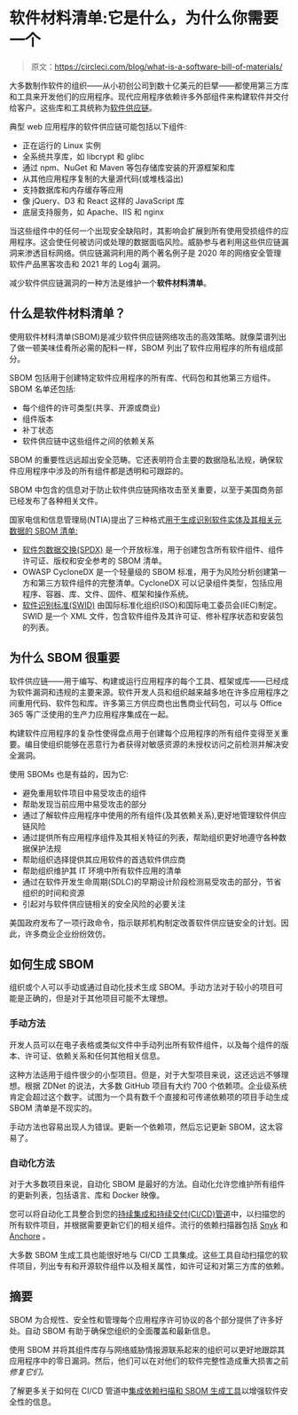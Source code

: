 # 软件材料清单:它是什么，为什么你需要一个

> 原文：<https://circleci.com/blog/what-is-a-software-bill-of-materials/>

大多数制作软件的组织——从小初创公司到数十亿美元的巨擘——都使用第三方库和工具来开发他们的应用程序。现代应用程序依赖许多外部组件来构建软件并交付给客户。这些库和工具统称为[软件供应链](https://circleci.com/blog/secure-software-supply-chain/)。

典型 web 应用程序的软件供应链可能包括以下组件:

*   正在运行的 Linux 实例
*   全系统共享库，如 libcrypt 和 glibc
*   通过 npm、NuGet 和 Maven 等包存储库安装的开源框架和库
*   从其他应用程序复制的大量源代码(或堆栈溢出)
*   支持数据库和内存缓存等应用
*   像 jQuery、D3 和 React 这样的 JavaScript 库
*   底层支持服务，如 Apache、IIS 和 nginx

当这些组件中的任何一个出现安全缺陷时，其影响会扩展到所有使用受损组件的应用程序。这会使任何被访问或处理的数据面临风险。威胁参与者利用这些供应链漏洞来渗透目标网络。供应链漏洞利用的两个著名例子是 2020 年的网络安全管理软件产品黑客攻击和 2021 年的 Log4j 漏洞。

减少软件供应链漏洞的一种方法是维护一个**软件材料清单**。

## 什么是软件材料清单？

使用软件材料清单(SBOM)是减少软件供应链网络攻击的高效策略。就像菜谱列出了做一顿美味佳肴所必需的配料一样，SBOM 列出了软件应用程序的所有组成部分。

SBOM 包括用于创建特定软件应用程序的所有库、代码包和其他第三方组件。SBOM 名单还包括:

*   每个组件的许可类型(共享、开源或商业)
*   组件版本
*   补丁状态
*   软件供应链中这些组件之间的依赖关系

SBOM 的重要性远远超出安全范畴。它还表明符合主要的数据隐私法规，确保软件应用程序中涉及的所有组件都是透明和可跟踪的。

SBOM 中包含的信息对于防止软件供应链网络攻击至关重要，以至于美国商务部已经发布了各种相关文件。

国家电信和信息管理局(NTIA)提出了三种格式[用于生成识别软件实体及其相关元数据的 SBOM 清单:](https://www.ntia.gov/SBOM)

*   [软件包数据交换(SPDX)](https://spdx.github.io/spdx-spec/) 是一个开放标准，用于创建包含所有软件组件、组件许可证、版权和安全参考的 SBOM 清单。
*   OWASP CycloneDX 是一个轻量级的 SBOM 标准，用于为风险分析创建第一方和第三方软件组件的完整清单。CycloneDX 可以记录组件类型，包括应用程序、容器、库、文件、固件、框架和操作系统。
*   [软件识别标准(SWID)](https://nvd.nist.gov/products/swid) 由国际标准化组织(ISO)和国际电工委员会(IEC)制定。SWID 是一个 XML 文件，包含软件组件及其许可证、修补程序状态和安装包的列表。

## 为什么 SBOM 很重要

软件供应链——用于编写、构建或运行应用程序的每个工具、框架或库——已经成为软件漏洞和违规的主要来源。软件开发人员和组织越来越多地在许多应用程序之间重用代码、软件包和库。许多第三方供应商也出售商业代码包，可以与 Office 365 等广泛使用的生产力应用程序集成在一起。

构建软件应用程序的复杂性使得盘点用于创建每个应用程序的所有组件变得至关重要。编目使组织能够在恶意行为者获得对敏感资源的未授权访问之前检测并解决安全漏洞。

使用 SBOMs 也是有益的，因为它:

*   避免重用软件项目中易受攻击的组件
*   帮助发现当前应用中易受攻击的部分
*   通过了解软件应用程序中使用的所有组件(及其依赖关系),更好地管理软件供应链风险
*   通过提供所有应用程序组件及其相关特征的列表，帮助组织更好地遵守各种数据保护法规
*   帮助组织选择提供其应用软件的首选软件供应商
*   帮助组织维护其 IT 环境中所有软件应用的清单
*   通过在软件开发生命周期(SDLC)的早期设计阶段检测易受攻击的部分，节省组织的时间和资源
*   引起对与软件供应链相关的安全风险的必要关注

美国政府发布了一项行政命令，指示联邦机构制定改善软件供应链安全的计划。因此，许多商业企业纷纷效仿。

## 如何生成 SBOM

组织或个人可以手动或通过自动化技术生成 SBOM。手动方法对于较小的项目可能是正确的，但是对于其他项目可能不太理想。

### 手动方法

开发人员可以在电子表格或类似文件中手动列出所有软件组件，以及每个组件的版本、许可证、依赖关系和任何其他相关信息。

这种方法适用于组件很少的小型项目。但是，对于大型项目来说，这还远远不够理想。根据 ZDNet 的说法，大多数 GitHub 项目有大约 700 个依赖项。企业级系统肯定会超过这个数字。试图为一个具有数千个直接和可传递依赖项的项目手动生成 SBOM 清单是不现实的。

手动方法也容易出现人为错误。更新一个依赖项，然后忘记更新 SBOM，这太容易了。

### 自动化方法

对于大多数项目来说，自动化 SBOM 是最好的方法。自动化允许您维护所有组件的更新列表，包括语言、库和 Docker 映像。

您可以将自动化工具整合到您的[持续集成和持续交付(CI/CD)管道](https://circleci.com/blog/what-is-a-ci-cd-pipeline/)中，以扫描您的所有软件项目，并根据需要更新它们的相关组件。流行的依赖扫描器包括 [Snyk](https://circleci.com/blog/security-with-snyk-in-the-circleci-workflow/) 和 [Anchore](https://circleci.com/blog/Adding-container-security-scanning-anchore/) 。

大多数 SBOM 生成工具也能很好地与 CI/CD 工具集成。这些工具自动扫描您的软件项目，列出专有和开源软件组件以及相关属性，如许可证和对第三方库的依赖。

## 摘要

SBOM 为合规性、安全性和管理每个应用程序许可协议的各个部分提供了许多好处。自动 SBOM 有助于确保您组织的全面覆盖和最新信息。

使用 SBOM 并将其组件库存与网络威胁情报源联系起来的组织可以更好地跟踪其应用程序中的零日漏洞。然后，他们可以在对他们的软件完整性造成重大损害之前*修复它们。*

了解更多关于如何在 CI/CD 管道中[集成依赖扫描和 SBOM 生成工具](https://circleci.com/blog/adding-application-and-image-scanning-to-your-cicd-pipeline/)以增强软件安全性的信息。